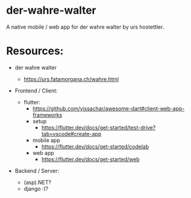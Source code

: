 # der-wahre-walter
A native mobile / web app for der wahre walter by urs hostettler.

# Resources:
- der wahre walter
  - https://urs.fatamorgana.ch/wahre.html

- Frontend / Client:
  - flutter:
    - https://github.com/yissachar/awesome-dart#client-web-app-frameworks
    - setup
      - https://flutter.dev/docs/get-started/test-drive?tab=vscode#create-app
    - mobile app
      - https://flutter.dev/docs/get-started/codelab
    - web app
      - https://flutter.dev/docs/get-started/web
- Backend / Server:
  - (asp).NET?
  - django :(?
